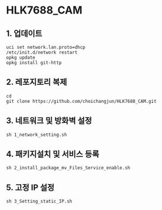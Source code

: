 # HLK7688_CAM



## 1. 업데이트
    uci set network.lan.proto=dhcp
    /etc/init.d/network restart
    opkg update
    opkg install git-http

## 2. 레포지토리 복제
    cd
    git clone https://github.com/choichangjun/HLK7688_CAM.git

## 3. 네트워크 및 방화벽 설정 
    sh 1_network_setting.sh
## 4. 패키지설치 및 서비스 등록 
    sh 2_install_package_mv_Files_Service_enable.sh
## 5. 고정 IP 설정 
    sh 3_Setting_static_IP.sh
    
  

  
  


